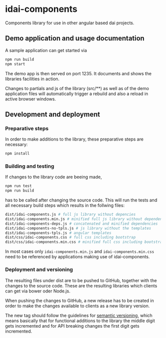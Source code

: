 # idai-components

Components library for use in other angular based dai projects. 

## Demo application and usage documentation

A sample application can get started via

```bash
npm run build
npm start
```

The demo app is then served on port 1235. 
It documents and shows the libraries facilities in action.

Changes to partials and js of the library (src/**) as well as of the
demo application files will automatically trigger a
rebuild and also a reload in active browser windows.

## Development and deployment

### Preparative steps

In order to make additions to the library, these preparative steps are necessary:

```bash
npm install
```

### Building and testing

If changes to the library code are beeing made, 

```bash
npm run test
npm run build
```

has to be called after changing the source code. This will run the tests
and all necessary build steps which results in the follwing files:

```bash
dist/idai-components.js # full js library without depencies
dist/idai-components.min.js # minified full js library without dependencies
dist/idai-components-deps.js # concatenated and minified dependencies
dist/idai-components-no-tpls.js # js library without the templates
dist/idai-components-tpls.js # angular templates
dist/css/idai-components.css # full css including bootstrap
dist/css/idai-components.min.css # minified full css including bootstrap
```

In most cases only `idai-components.min.js` and `idai-components.min.css` need
to be referenced by applications making use of idai-components.

### Deployment and versioning

The resulting files under dist are to be pushed to GitHub, together with the changes to the source code.
These are the resulting libraries which clients can get via bower oder Node.js.

When pushing the changes to GitHub, a new release has to be created in order to make the changes available to clients as a new library version.

The new tag should follow the guidelines for [semantic versioning](http://semver.org/), which means basically
that for functional additions to the library the middle digit gets incremented and for API breaking changes the first digit gets incremented.